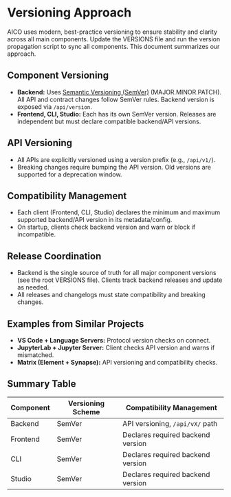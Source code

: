 # Versioning Approach

AICO uses modern, best-practice versioning to ensure stability and clarity across all main components. Update the VERSIONS file and run the version propagation script to sync all components. This document summarizes our approach.

## Component Versioning

- **Backend:** Uses [Semantic Versioning (SemVer)](https://semver.org/) (MAJOR.MINOR.PATCH). All API and contract changes follow SemVer rules. Backend version is exposed via `/api/version`.
- **Frontend, CLI, Studio:** Each has its own SemVer version. Releases are independent but must declare compatible backend/API versions.

## API Versioning

- All APIs are explicitly versioned using a version prefix (e.g., `/api/v1/`).
- Breaking changes require bumping the API version. Old versions are supported for a deprecation window.

## Compatibility Management

- Each client (Frontend, CLI, Studio) declares the minimum and maximum supported backend/API version in its metadata/config.
- On startup, clients check backend version and warn or block if incompatible.

## Release Coordination

- Backend is the single source of truth for all major component versions (see the root VERSIONS file). Clients track backend releases and update as needed.
- All releases and changelogs must state compatibility and breaking changes.

## Examples from Similar Projects

- **VS Code + Language Servers:** Protocol version checks on connect.
- **JupyterLab + Jupyter Server:** Client checks API version and warns if mismatched.
- **Matrix (Element + Synapse):** API versioning and compatibility checks.

## Summary Table

| Component | Versioning Scheme | Compatibility Management           |
|-----------|-------------------|------------------------------------|
| Backend   | SemVer            | API versioning, `/api/vX/` path    |
| Frontend  | SemVer            | Declares required backend version  |
| CLI       | SemVer            | Declares required backend version  |
| Studio    | SemVer            | Declares required backend version  |


